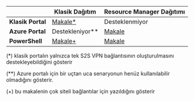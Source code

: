 |  | **Klasik Dağıtım**  | **Resource Manager Dağıtımı** |
|----------------------------------------|--------------|----------------------|
| **Klasik Portal**                     |[Makale*](../articles/vpn-gateway/vpn-gateway-site-to-site-create.md) |  Desteklenmiyor |
| **Azure Portal**                       | Destekleniyor**              | [Makale](vpn-gateway-howto-site-to-site-resource-manager-portal.md)|
| **PowerShell**               |[Makale+](..articles/vpn-gateway/vpn-gateway-multi-site.md)          | [Makale](..articles/vpn-gateway/vpn-gateway-create-site-to-site-rm-powershell.md)| 

(*) klasik portalın yalnızca tek S2S VPN bağlantısının oluşturulmasını destekleyebildiğini gösterir

(**) Azure portalı için bir uçtan uca senaryonun henüz kullanılabilir olmadığını gösterir.

(+) bu makalenin çok siteli bağlantılar için yazıldığını gösterir




<!--HONumber=sep16_HO1-->


